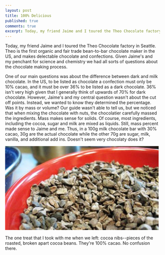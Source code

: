 ```yaml
---
layout: post
title: 100% Delicious
published: true
comments: true
excerpt: Today, my friend Jaime and I toured the Theo Chocolate factory in Seattle. Theo is the first organic and fair trade bean-to-bar chocolate maker in the US, and makes delectable chocolate and confections. Given Jaime's and my penchant for science and chemistry we had all sorts of questions about the chocolate making process.
---
```


Today, my friend Jaime and I toured the Theo Chocolate factory 
in Seattle. Theo is the first organic and fair trade bean-to-bar 
chocolate maker in the US, and makes delectable chocolate and 
confections. Given Jaime's and my penchant for science and chemistry 
we had all sorts of questions about the chocolate making process.

One of our main questions was about the difference between dark 
and milk chocolate. In the US, to be listed as chocolate a
confection must only be 10% cacao, and it must be over 36% to 
be listed as a dark chocolate. 36% isn't very high given that 
I generally think of upwards of 70% for dark chocolate. However,
Jaime's and my central question wasn't about the cut off points. 
Instead, we wanted to know they determined the percentage. Was it 
by mass or volume? Our guide wasn't able to tell us, but we noticed 
that when mixing the chocolate with nuts, the chocolatier carefully 
massed the ingredients. Mass makes sense for solids. Of course,
most ingredients, including the cocoa, sugar and milk are mixed as 
liquids. Still, mass percent made sense to Jaime and me. Thus,
in a 100g milk chocolate bar with 30% cacao, 30g are the actual 
chocolate while the other 70g are sugar, milk, vanilla, and additional
add ins. Doesn't seem very chocolaty does it?

<img class="scale-with-grid" src="/images/cocoa_nibs.jpg" width=500px>

The one treat that I took with me when we left: cocoa nibs--pieces
of the roasted, broken apart cocoa beans. They're 100% cacao. No confusion
there.